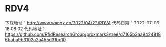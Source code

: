 # RDV4
下载地址：http://www.wangk.cn/2022/04/23/RDV4
代码日期：2022-07-06 18:08:02
代码地址：https://github.com/RfidResearchGroup/proxmark3/tree/d7165b3aa94248186baba9b3102a2a455d31bc10
